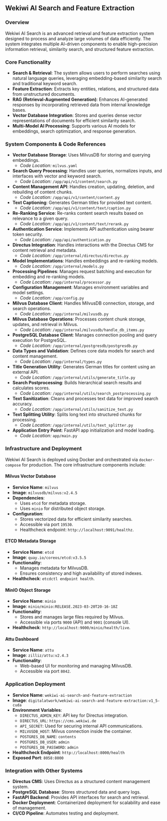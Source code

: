 ## Wekiwi AI Search and Feature Extraction

### Overview
Wekiwi AI Search is an advanced retrieval and feature extraction system designed to process and analyze large volumes of data efficiently. The system integrates multiple AI-driven components to enable high-precision information retrieval, similarity search, and structured feature extraction.

### Core Functionality
- **Search & Retrieval**: The system allows users to perform searches using natural language queries, leveraging embedding-based similarity search and traditional keyword search.
- **Feature Extraction**: Extracts key entities, relations, and structured data from unstructured documents.
- **RAG (Retrieval-Augmented Generation)**: Enhances AI-generated responses by incorporating retrieved data from internal knowledge bases.
- **Vector Database Integration**: Stores and queries dense vector representations of documents for efficient similarity search.
- **Multi-Model AI Processing**: Supports various AI models for embeddings, search optimization, and response generation.

### System Components & Code References
- **Vector Database Storage**: Uses MilvusDB for storing and querying embeddings.
  - *Code Location:* `milvus.yaml`
- **Search Query Processing**: Handles user queries, normalizes inputs, and interfaces with vector and keyword search.
  - *Code Location:* `/app/api/v1/content/search.py`
- **Content Management API**: Handles creation, updating, deletion, and rebuilding of content chunks.
  - *Code Location:* `/app/api/v1/content/content.py`
- **Text Captioning**: Generates German titles for provided text content.
  - *Code Location:* `/app/api/v1/content/text/caption.py`
- **Re-Ranking Service**: Re-ranks content search results based on relevance to a given query.
  - *Code Location:* `/app/api/v1/content/text/rerank.py`
- **Authentication Service**: Implements API authentication using bearer token security.
  - *Code Location:* `/app/api/authentication.py`
- **Directus Integration**: Handles interactions with the Directus CMS for content retrieval and metadata.
  - *Code Location:* `/app/internal/directus/directus.py`
- **Model Implementations**: Handles embeddings and re-ranking models.
  - *Code Location:* `/app/internal/models.py`
- **Processing Pipelines**: Manages request batching and execution for embedding and re-ranking models.
  - *Code Location:* `/app/internal/processor.py`
- **Configuration Management**: Manages environment variables and model settings.
  - *Code Location:* `/app/config.py`
- **Milvus Database Client**: Handles MilvusDB connection, storage, and search operations.
  - *Code Location:* `/app/internal/milvusdb.py`
- **Milvus Database Operations**: Processes content chunk storage, updates, and retrieval in Milvus.
  - *Code Location:* `/app/internal/milvusdb/handle_db_items.py`
- **PostgreSQL Database Client**: Manages connection pooling and query execution for PostgreSQL.
  - *Code Location:* `/app/internal/postgresdb/postgresdb.py`
- **Data Types and Validation**: Defines core data models for search and content management.
  - *Code Location:* `/app/internal/types.py`
- **Title Generation Utility**: Generates German titles for content using an external API.
  - *Code Location:* `/app/internal/utils/generate_title.py`
- **Search Postprocessing**: Builds hierarchical search results and calculates scores.
  - *Code Location:* `/app/internal/utils/search_postprocessing.py`
- **Text Sanitization**: Cleans and processes text data for improved search accuracy.
  - *Code Location:* `/app/internal/utils/sanitize_text.py`
- **Text Splitting Utility**: Splits long text into structured chunks for processing.
  - *Code Location:* `/app/internal/utils/text_splitter.py`
- **Application Entry Point**: FastAPI app initialization and model loading.
  - *Code Location:* `app/main.py`

### Infrastructure and Deployment
Wekiwi AI Search is deployed using Docker and orchestrated via `docker-compose` for production. The core infrastructure components include:

#### **Milvus Vector Database**
- **Service Name**: `milvus`
- **Image**: `milvusdb/milvus:v2.4.5`
- **Dependencies**:
  - Uses `etcd` for metadata storage.
  - Uses `minio` for distributed object storage.
- **Configuration**:
  - Stores vectorized data for efficient similarity searches.
  - Accessible via port `19530`.
  - Healthcheck endpoint: `http://localhost:9091/healthz`.

#### **ETCD Metadata Storage**
- **Service Name**: `etcd`
- **Image**: `quay.io/coreos/etcd:v3.5.5`
- **Functionality**:
  - Manages metadata for MilvusDB.
  - Ensures consistency and high availability of stored indexes.
- **Healthcheck**: `etcdctl endpoint health`.

#### **MinIO Object Storage**
- **Service Name**: `minio`
- **Image**: `minio/minio:RELEASE.2023-03-20T20-16-18Z`
- **Functionality**:
  - Stores and manages large files required by Milvus.
  - Accessible via ports `9000` (API) and `9001` (console UI).
- **Healthcheck**: `http://localhost:9000/minio/health/live`.

#### **Attu Dashboard**
- **Service Name**: `attu`
- **Image**: `zilliz/attu:v2.4.3`
- **Functionality**:
  - Web-based UI for monitoring and managing MilvusDB.
  - Accessible via port `8042`.

### **Application Deployment**
- **Service Name**: `wekiwi-ai-search-and-feature-extraction`
- **Image**: `digitalatwork/wekiwi-ai-search-and-feature-extraction:v1_5-cuda`
- **Environment Variables**:
  - `DIRECTUS_ADMIN_KEY`: API key for Directus integration.
  - `DIRECTUS_URL`: `https://cms.wekiwi.de`
  - `API_SECRET`: Used for securing internal API communications.
  - `MILVUSDB_HOST`: Milvus connection inside the container.
  - `POSTGRES_DB_NAME`: `contents`
  - `POSTGRES_DB_USER`: `admin`
  - `POSTGRES_DB_PASSWORD`: `admin`
- **Healthcheck Endpoint**: `http://localhost:8000/health`
- **Exposed Port**: `8058:8000`

### Integration with Other Systems
- **Directus CMS**: Uses Directus as a structured content management system.
- **PostgreSQL Database**: Stores structured data and query logs.
- **FastAPI Backend**: Provides API interfaces for search and retrieval.
- **Docker Deployment**: Containerized deployment for scalability and ease of management.
- **CI/CD Pipeline**: Automates testing and deployment.